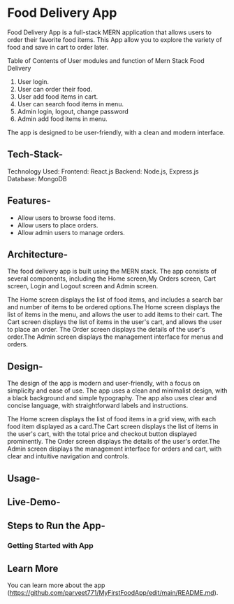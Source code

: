 
# Food Delivery App

Food Delivery App is a full-stack MERN application that allows users to order their favorite food items. 
This App allow you to explore the variety of food and save in cart to order later. 

Table of Contents of User modules and function of Mern Stack Food Delivery
1. User login.
2. User can order their food.
3. User add food items in cart.
4. User can search food items in menu.
5. Admin login, logout, change password
6. Admin add food items in menu.

The app is designed to be user-friendly, with a clean and modern interface.

## Tech-Stack-

Technology Used:
Frontend: React.js
Backend: Node.js, Express.js
Database: MongoDB

## Features-

- Allow users to browse food items.
- Allow users to place orders.
- Allow admin users to manage orders.

## Architecture-

The food delivery app is built using the MERN stack. The app consists of several components, including the Home screen,My Orders screen, Cart screen, Login and Logout screen and Admin screen. 

The Home screen displays the list of food items, and includes a search bar and number of items to be ordered options.The Home screen displays the list of items in the menu, and allows the user to add items to their cart. The Cart screen displays the list of items in the user's cart, and allows the user to place an order. The Order screen displays the details of the user's order.The Admin screen displays the management interface for menus and orders.

## Design-

The design of the app is modern and user-friendly, with a focus on simplicity and ease of use. The app uses a clean and minimalist design, with a black background and simple typography. The app also uses clear and concise language, with straightforward labels and instructions.

The Home screen displays the list of food items in a grid view, with each food item displayed as a card.The Cart screen displays the list of items in the user's cart, with the total price and checkout button displayed prominently. The Order screen displays the details of the user's order.The Admin screen displays the management interface for orders and cart, with clear and intuitive navigation and controls.


## Usage-

<!-- The app is designed to be scalable and modular, with a clean and organized codebase. The backend API is implemented using Express.js and Mongoose, with separate controllers and models for each component. The frontend is implemented using React, with separate components for each screen and functionality.-->


## Live-Demo-


## Steps to Run the App- 

### Getting Started with App

## Learn More

You can learn more about the app (https://github.com/parveet771/MyFirstFoodApp/edit/main/README.md).



